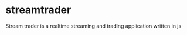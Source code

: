 streamtrader
============

Stream trader is a realtime streaming and trading application written in js